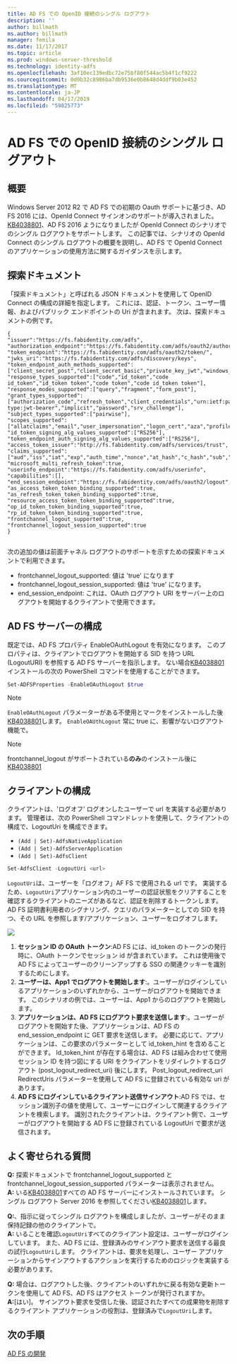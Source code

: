 ```yaml
---
title: AD FS での OpenID 接続のシングル ログアウト
description: ''
author: billmath
ms.author: billmath
manager: femila
ms.date: 11/17/2017
ms.topic: article
ms.prod: windows-server-threshold
ms.technology: identity-adfs
ms.openlocfilehash: 3af10ec139edbc72e75bf80f544ac5b4f1cf9222
ms.sourcegitcommit: 0d0b32c8986ba7db9536e0b8648d4ddf9b03e452
ms.translationtype: MT
ms.contentlocale: ja-JP
ms.lasthandoff: 04/17/2019
ms.locfileid: "59825773"
---
```

#  <a name="single-log-out-for-openid-connect-with-ad-fs"></a>AD FS での OpenID 接続のシングル ログアウト

## <a name="overview"></a>概要
Windows Server 2012 R2 で AD FS での初期の Oauth サポートに基づき、AD FS 2016 には、OpenId Connect サインオンのサポートが導入されました。 [KB4038801](https://support.microsoft.com/en-gb/help/4038801/windows-10-update-kb4038801)、AD FS 2016 ようになりましたが OpenId Connect のシナリオでのシングル ログアウトをサポートします。 この記事では、シナリオの OpenId Connect のシングル ログアウトの概要を説明し、AD FS で OpenId Connect のアプリケーションの使用方法に関するガイダンスを示します。


## <a name="discovery-doc"></a>探索ドキュメント
「探索ドキュメント」と呼ばれる JSON ドキュメントを使用して OpenID Connect の構成の詳細を指定します。  これには、認証、トークン、ユーザー情報、およびパブリック エンドポイントの Uri が含まれます。  次は、探索ドキュメントの例です。

```
{
"issuer":"https://fs.fabidentity.com/adfs",
"authorization_endpoint":"https://fs.fabidentity.com/adfs/oauth2/authorize/",
"token_endpoint":"https://fs.fabidentity.com/adfs/oauth2/token/",
"jwks_uri":"https://fs.fabidentity.com/adfs/discovery/keys",
"token_endpoint_auth_methods_supported":["client_secret_post","client_secret_basic","private_key_jwt","windows_client_authentication"],
"response_types_supported":["code","id_token","code id_token","id_token token","code token","code id_token token"],
"response_modes_supported":["query","fragment","form_post"],
"grant_types_supported":["authorization_code","refresh_token","client_credentials","urn:ietf:params:oauth:grant-type:jwt-bearer","implicit","password","srv_challenge"],
"subject_types_supported":["pairwise"],
"scopes_supported":["allatclaims","email","user_impersonation","logon_cert","aza","profile","vpn_cert","winhello_cert","openid"],
"id_token_signing_alg_values_supported":["RS256"],
"token_endpoint_auth_signing_alg_values_supported":["RS256"],
"access_token_issuer":"http://fs.fabidentity.com/adfs/services/trust",
"claims_supported":["aud","iss","iat","exp","auth_time","nonce","at_hash","c_hash","sub","upn","unique_name","pwd_url","pwd_exp","sid"],
"microsoft_multi_refresh_token":true,
"userinfo_endpoint":"https://fs.fabidentity.com/adfs/userinfo",
"capabilities":[],
"end_session_endpoint":"https://fs.fabidentity.com/adfs/oauth2/logout",
"as_access_token_token_binding_supported":true,
"as_refresh_token_token_binding_supported":true,
"resource_access_token_token_binding_supported":true,
"op_id_token_token_binding_supported":true,
"rp_id_token_token_binding_supported":true,
"frontchannel_logout_supported":true,
"frontchannel_logout_session_supported":true
} 
 
```



次の追加の値は前面チャネル ログアウトのサポートを示すための探索ドキュメントで利用できます。

- frontchannel_logout_supported: 値は 'true' になります
- frontchannel_logout_session_supported: 値は 'true' になります。
- end_session_endpoint: これは、OAuth ログアウト URI をサーバー上のログアウトを開始するクライアントで使用できます。


## <a name="ad-fs-server-configuration"></a>AD FS サーバーの構成
既定では、AD FS プロパティ EnableOAuthLogout を有効になります。  このプロパティは、クライアントでログアウトを開始する SID を持つ URL (LogoutURI) を参照する AD FS サーバーを指示します。 ない場合[KB4038801](https://support.microsoft.com/en-gb/help/4038801/windows-10-update-kb4038801)インストールの次の PowerShell コマンドを使用することができます。

```PowerShell
Set-ADFSProperties -EnableOAuthLogout $true
```

>[!NOTE]
> `EnableOAuthLogout` パラメーターがある不使用とマークをインストールした後[KB4038801](https://support.microsoft.com/en-gb/help/4038801/windows-10-update-kb4038801)します。 `EnableOAUthLogout` 常に true に、影響がないログアウト機能で。

>[!NOTE]
>frontchannel_logout がサポートされている**のみ**のインストール後に[KB4038801](https://support.microsoft.com/en-gb/help/4038801/windows-10-update-kb4038801)

## <a name="client-configuration"></a>クライアントの構成
クライアントは、'ログオフ' ログオンしたユーザーで url を実装する必要があります。 管理者は、次の PowerShell コマンドレットを使用して、クライアントの構成で、LogoutUri を構成できます。 


- `(Add | Set)-AdfsNativeApplication`
- `(Add | Set)-AdfsServerApplication`
- `(Add | Set)-AdfsClient`

```PowerShell
Set-AdfsClient -LogoutUri <url>
```

`LogoutUri`は、ユーザーを「ログオフ」AF FS で使用される url です。 実装するため、`LogoutUri`アプリケーション内のユーザーの認証状態をクリアすることを確認するクライアントのニーズがあるなど、認証を削除するトークンします。 AD FS 証明書利用者のシグナリング、クエリのパラメーターとしての SID を持つ、その URL を参照します/アプリケーション、ユーザーをログオフします。 

![](media/ad-fs-logout-openid-connect/adfs_single_logout2.png)


1.  **セッション ID の OAuth トークン**:AD FS には、id_token のトークンの発行時に、OAuth トークンでセッション id が含まれています。 これは使用後で AD FS によってユーザーのクリーンアップする SSO の関連クッキーを識別するためにします。
2.  **ユーザーは、App1 でログアウトを開始します**:。ユーザーがログインしているアプリケーションのいずれかから、ユーザーがログアウトを開始できます。 このシナリオの例では、ユーザーは、App1 からのログアウトを開始します。
3.  **アプリケーションは、AD FS にログアウト要求を送信します**:。ユーザーがログアウトを開始すた後、アプリケーションは、AD FS の end_session_endpoint に GET 要求を送信します。 必要に応じて、アプリケーションは、この要求のパラメーターとして id_token_hint を含めることができます。 Id_token_hint が存在する場合は、AD FS は組み合わせて使用セッション ID を持つ図にする URI をクライアントをリダイレクトするログアウト (post_logout_redirect_uri) 後にします。  Post_logout_redirect_uri RedirectUris パラメーターを使用して AD FS に登録されている有効な uri があります。
4.  **AD FS にログインしているクライアント送信サインアウト**:AD FS では、セッション識別子の値を使用して、ユーザーにログインして関連するクライアントを検索します。 識別されたクライアントは、クライアント側で、ユーザーがログアウトを開始する AD FS に登録されている LogoutUri で要求が送信されます。

## <a name="faqs"></a>よく寄せられる質問
**Q:** 探索ドキュメントで frontchannel_logout_supported と frontchannel_logout_session_supported パラメーターは表示されません。</br>
**A:** いる[KB4038801](https://support.microsoft.com/en-gb/help/4038801/windows-10-update-kb4038801)すべての AD FS サーバーにインストールされています。 シングル ログアウト Server 2016 を参照してください[KB4038801](https://support.microsoft.com/en-gb/help/4038801/windows-10-update-kb4038801)します。

**Q:**、指示に従ってシングル ログアウトを構成しましたが、ユーザーがそのまま保持記録の他のクライアントで。</br>
**A:** いることを確認`LogoutUri`すべてのクライアント設定は、ユーザーがログインしています。 また、AD FS には、登録済みのサインアウト要求を送信する最良の試行`LogoutUri`します。 クライアントは、要求を処理し、ユーザー アプリケーションからサインアウトするアクションを実行するためのロジックを実装する必要があります。</br>

**Q:** 場合は、ログアウトした後、クライアントのいずれかに戻る有効な更新トークンを使用して AD FS、AD FS はアクセス トークンが発行されますか。</br>
**A:**[はい]。 サインアウト要求を受信した後、認証されたすべての成果物を削除するクライアント アプリケーションの役割は、登録済みで`LogoutUri`します。


## <a name="next-steps"></a>次の手順
[AD FS の開発](../../ad-fs/AD-FS-Development.md)  
